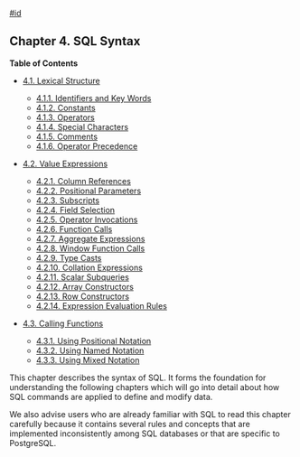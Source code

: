 [#id](#SQL-SYNTAX)

## Chapter 4. SQL Syntax

**Table of Contents**

* [4.1. Lexical Structure](sql-syntax-lexical)

    * [4.1.1. Identifiers and Key Words](sql-syntax-lexical#SQL-SYNTAX-IDENTIFIERS)
    * [4.1.2. Constants](sql-syntax-lexical#SQL-SYNTAX-CONSTANTS)
    * [4.1.3. Operators](sql-syntax-lexical#SQL-SYNTAX-OPERATORS)
    * [4.1.4. Special Characters](sql-syntax-lexical#SQL-SYNTAX-SPECIAL-CHARS)
    * [4.1.5. Comments](sql-syntax-lexical#SQL-SYNTAX-COMMENTS)
    * [4.1.6. Operator Precedence](sql-syntax-lexical#SQL-PRECEDENCE)

* [4.2. Value Expressions](sql-expressions)

    * [4.2.1. Column References](sql-expressions#SQL-EXPRESSIONS-COLUMN-REFS)
    * [4.2.2. Positional Parameters](sql-expressions#SQL-EXPRESSIONS-PARAMETERS-POSITIONAL)
    * [4.2.3. Subscripts](sql-expressions#SQL-EXPRESSIONS-SUBSCRIPTS)
    * [4.2.4. Field Selection](sql-expressions#FIELD-SELECTION)
    * [4.2.5. Operator Invocations](sql-expressions#SQL-EXPRESSIONS-OPERATOR-CALLS)
    * [4.2.6. Function Calls](sql-expressions#SQL-EXPRESSIONS-FUNCTION-CALLS)
    * [4.2.7. Aggregate Expressions](sql-expressions#SYNTAX-AGGREGATES)
    * [4.2.8. Window Function Calls](sql-expressions#SYNTAX-WINDOW-FUNCTIONS)
    * [4.2.9. Type Casts](sql-expressions#SQL-SYNTAX-TYPE-CASTS)
    * [4.2.10. Collation Expressions](sql-expressions#SQL-SYNTAX-COLLATE-EXPRS)
    * [4.2.11. Scalar Subqueries](sql-expressions#SQL-SYNTAX-SCALAR-SUBQUERIES)
    * [4.2.12. Array Constructors](sql-expressions#SQL-SYNTAX-ARRAY-CONSTRUCTORS)
    * [4.2.13. Row Constructors](sql-expressions#SQL-SYNTAX-ROW-CONSTRUCTORS)
    * [4.2.14. Expression Evaluation Rules](sql-expressions#SYNTAX-EXPRESS-EVAL)

* [4.3. Calling Functions](sql-syntax-calling-funcs)

    * [4.3.1. Using Positional Notation](sql-syntax-calling-funcs#SQL-SYNTAX-CALLING-FUNCS-POSITIONAL)
    * [4.3.2. Using Named Notation](sql-syntax-calling-funcs#SQL-SYNTAX-CALLING-FUNCS-NAMED)
    * [4.3.3. Using Mixed Notation](sql-syntax-calling-funcs#SQL-SYNTAX-CALLING-FUNCS-MIXED)



This chapter describes the syntax of SQL. It forms the foundation for understanding the following chapters which will go into detail about how SQL commands are applied to define and modify data.

We also advise users who are already familiar with SQL to read this chapter carefully because it contains several rules and concepts that are implemented inconsistently among SQL databases or that are specific to PostgreSQL.